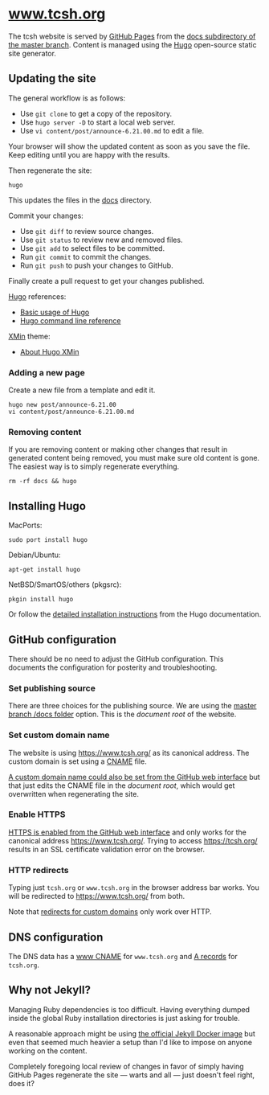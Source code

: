 # www.tcsh.org

The tcsh website is served by [GitHub Pages][gh-pages] from the [docs
subdirectory of the master branch][docs].  Content is managed using the
[Hugo][hugo] open-source static site generator.


## Updating the site

The general workflow is as follows:

* Use `git clone` to get a copy of the repository.
* Use `hugo server -D` to start a local web server.
* Use `vi content/post/announce-6.21.00.md` to edit a file.

Your browser will show the updated content as soon as you save the file.
Keep editing until you are happy with the results.

Then regenerate the site:

```
hugo
```

This updates the files in the [docs](docs) directory.

Commit your changes:

* Use `git diff` to review source changes.
* Use `git status` to review new and removed files.
* Use `git add` to select files to be committed.
* Run `git commit` to commit the changes.
* Run `git push` to push your changes to GitHub.

Finally create a pull request to get your changes published.

[Hugo] references:

* [Basic usage of Hugo][hugo-basic]
* [Hugo command line reference][hugo-cli]

[XMin] theme:

* [About Hugo XMin][xmin-about]

### Adding a new page

Create a new file from a template and edit it.

```
hugo new post/announce-6.21.00
vi content/post/announce-6.21.00.md
```

### Removing content

If you are removing content or making other changes that result in
generated content being removed, you must make sure old content is gone.
The easiest way is to simply regenerate everything.

```
rm -rf docs && hugo
```


## Installing Hugo

MacPorts:
```
sudo port install hugo
```

Debian/Ubuntu:
```
apt-get install hugo
```

NetBSD/SmartOS/others (pkgsrc):
```
pkgin install hugo
```

Or follow the [detailed installation instructions][hugo-install]
from the Hugo documentation.


## GitHub configuration

There should be no need to adjust the GitHub configuration. This
documents the configuration for posterity and troubleshooting.

### Set publishing source

There are three choices for the publishing source. We are using the
[master branch /docs folder][gh-pages-pub-source] option. This is
the *document root* of the website.

### Set custom domain name

The website is using https://www.tcsh.org/ as its canonical address.
The custom domain is set using a [CNAME](static/CNAME) file.

[A custom domain name could also be set from the GitHub web
interface][gh-pages-cname] but that just edits the CNAME file in the
*document root*, which would get overwritten when regenerating the site.

### Enable HTTPS

[HTTPS is enabled from the GitHub web interface][gh-pages-https] and
only works for the canonical address https://www.tcsh.org/. Trying to
access https://tcsh.org/ results in an SSL certificate validation error
on the browser.

### HTTP redirects

Typing just `tcsh.org` or `www.tcsh.org` in the browser address bar
works. You will be redirected to https://www.tcsh.org/ from both.

Note that [redirects for custom domains][gh-pages-redirect] only work
over HTTP.


## DNS configuration

The DNS data has a [www CNAME][gh-pages-dns-cname] for `www.tcsh.org`
and [A records][gh-pages-dns-a] for `tcsh.org`.


## Why not Jekyll?

Managing Ruby dependencies is too difficult. Having everything dumped
inside the global Ruby installation directories is just asking for
trouble.

A reasonable approach might be using [the official Jekyll Docker
image][jekyll-docker] but even that seemed much heavier a setup than I'd
like to impose on anyone working on the content.

Completely foregoing local review of changes in favor of simply having
GitHub Pages regenerate the site &mdash; warts and all &mdash; just
doesn't feel right, does it?


[docs]: https://github.com/tcsh-org/www/tree/master/docs
[gh-pages]: https://pages.github.com/
[gh-pages-cname]: https://help.github.com/en/articles/adding-or-removing-a-custom-domain-for-your-github-pages-site
[gh-pages-dns-a]: https://help.github.com/en/articles/troubleshooting-custom-domains#dns-configuration-errors
[gh-pages-dns-cname]: https://help.github.com/en/articles/setting-up-a-www-subdomain
[gh-pages-https]: https://help.github.com/en/articles/securing-your-github-pages-site-with-https
[gh-pages-pub-source]: https://help.github.com/en/articles/configuring-a-publishing-source-for-github-pages#publishing-your-github-pages-site-from-a-docs-folder-on-your-master-branch
[gh-pages-redirect]: https://help.github.com/en/articles/custom-domain-redirects-for-github-pages-sites
[hugo]: https://gohugo.io/
[hugo-basic]: https://gohugo.io/getting-started/usage/
[hugo-cli]: https://gohugo.io/commands/
[hugo-install]: https://gohugo.io/getting-started/installing/
[jekyll-docker]: https://hub.docker.com/r/jekyll/jekyll/
[xmin]: https://xmin.yihui.name/
[xmin-about]: https://xmin.yihui.name/about/
